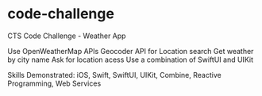 # code-challenge
CTS Code Challenge - Weather App

Use OpenWeatherMap APIs
Geocoder API for Location search
Get weather by city name
Ask for location acess
Use a combination of SwiftUI and UIKit

Skills Demonstrated:
iOS, Swift, SwiftUI, UIKit, Combine, Reactive Programming, Web Services
